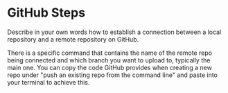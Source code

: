 # GitHub Steps

Describe in your own words how to establish a connection between a local repository and a remote repository on GitHub.

There is a specific command that contains the name of the remote repo being connected and which branch you want to upload to, typically the main one. You can copy the code GitHub provides when creating a new repo under "push an existing repo from the command line" and paste into your terminal to achieve this.